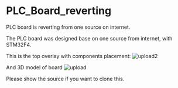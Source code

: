 # PLC_Board_reverting
PLC board is reverting from one source on internet.

The PLC board was designed base on one source from internet, with STM32F4.

This is the top overlay with components placement:
![upload2](https://github.com/hoangpt251/PLC_Board_reverting/assets/70530714/e14b059d-ecda-43b2-869f-3dd1aab25621)

And 3D model of board
![upload](https://github.com/hoangpt251/PLC_Board_reverting/assets/70530714/345d561b-bd2a-4ea2-97b5-69826eadcbed)

Please show the source if you want to clone this.
